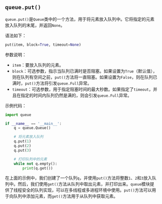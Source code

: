 ## `queue.put()`

`queue.put()`是`Queue`类中的一个方法，用于将元素放入队列中。它将指定的元素放入队列的末尾，并返回`None`。

语法如下：
```python
put(item, block=True, timeout=None)
```

参数说明：
- `item`：要放入队列的元素。
- `block`：可选参数，指示当队列已满时是否阻塞。如果设置为`True`（默认值），则在队列有空间之前，`put()`方法将一直阻塞。如果设置为`False`，则在队列已满时，`put()`方法将引发`queue.Full`异常。
- `timeout`：可选参数，用于指定阻塞时间的最大秒数。如果指定了`timeout`，并且在指定的时间内队列仍然是满的，则会引发`queue.Full`异常。

示例代码：
```python
import queue

if __name__ == '__main__':
    q = queue.Queue()

    # 将元素放入队列
    q.put(1)
    q.put(2)
    q.put(3)

    # 打印队列中的元素
    while not q.empty():
        print(q.get())
```

在上面的示例中，我们创建了一个队列`q`，并使用`put()`方法将整数`1`、`2`和`3`放入队列中。然后，我们使用`get()`方法从队列中取出元素，并打印出来。`queue`模块提供了线程安全的队列实现，可以在多线程或多进程环境中使用。`put()`方法可以用于向队列中添加元素，而`get()`方法用于从队列中获取元素。
